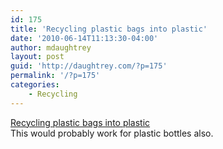 ```yaml
---
id: 175
title: 'Recycling plastic bags into plastic'
date: '2010-06-14T11:13:30-04:00'
author: mdaughtrey
layout: post
guid: 'http://daughtrey.com/?p=175'
permalink: '/?p=175'
categories:
    - Recycling
---
```


[Recycling plastic bags into plastic](http://blog.makezine.com/archive/2010/06/recycling_plastic_bags_into_plastic.html)  
This would probably work for plastic bottles also.